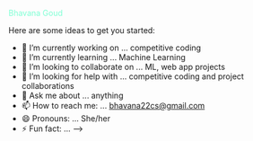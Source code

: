 <div><p style="color:#7FFFD4;">Bhavana Goud</p></div>

Here are some ideas to get you started:

- 🔭 I’m currently working on ... competitive coding
- 🌱 I’m currently learning ...   Machine Learning
- 👯 I’m looking to collaborate on ... ML, web app projects
- 🤔 I’m looking for help with ... competitive coding and project collaborations 
- 💬 Ask me about ... anything
- 📫 How to reach me: ...  bhavana22cs@gmail.com
- 😄 Pronouns: ... She/her
- ⚡ Fun fact: ...
-->
